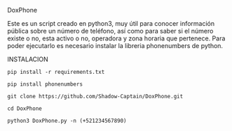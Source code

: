 DoxPhone

Este es un script creado en python3, muy útil para conocer información pública sobre un número de teléfono,
así como para saber si el número existe o no, esta activo o no, operadora y zona horaria que pertenece.
Para poder ejecutarlo es necesario instalar la libreria phonenumbers de python.


INSTALACION

`pip install -r requirements.txt`

`pip install phonenumbers`

`git clone https://github.com/Shadow-Captain/DoxPhone.git`

`cd DoxPhone`

`python3 DoxPhone.py -n (+521234567890)`
